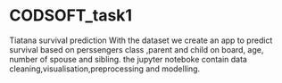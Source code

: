 # CODSOFT_task1
Tiatana survival prediction
With the dataset we create an app to predict survival based on perssengers class ,parent and child on board, age, number of spouse and sibling.
the jupyter noteboke contain data cleaning,visualisation,preprocessing and modelling.
